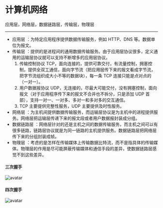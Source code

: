
# 计算机网络
应用层，网络层，数据链路层，传输层，物理层

---
- 应用层 ：为特定应用程序提供数据传输服务，例如 HTTP、DNS 等。数据单位为报文。
- 传输层 ：提供的是进程间的通用数据传输服务。由于应用层协议很多，定义通用的运输层协议就可以支持不断增多的应用层协议。
  1. 传输控制协议 TCP，面向连接的，提供可靠交付，有流量控制，拥塞控制，提供全双工通信，面向字节流（把应用层传下来的报文看成字节流，把字节流组织成大小不等的数据块），每一条 TCP 连接只能是点对点的（一对一）。
  2. 用户数据报协议 UDP，无连接的，尽最大可能交付，没有拥塞控制，面向报文（对于应用程序传下来的报文不合并也不拆分，只是添加 UDP 首部），支持一对一、一对多、多对一和多对多的交互通信。
  3. TCP 主要提供完整性服务，UDP 主要提供及时性服务。
- 网络层 ：为主机间提供数据传输服务，而运输层协议是为主机中的进程提供服务。网络层把运输层传递下来的报文段或者用户数据报封装成分组。
- 数据链路层 ：网络层针对的还是主机之间的数据传输服务，而主机之间可以有很多链路，链路层协议就是为同一链路的主机提供服务。数据链路层把网络层传下来的分组封装成帧。
- 物理层 ：考虑的是怎样在传输媒体上传输数据比特流，而不是指具体的传输媒体。物理层的作用是尽可能屏蔽传输媒体和通信手段的差异，使数据链路层感觉不到这些差异。

#### 三次握手
![avatar](https://img-blog.csdn.net/20180916233512638?watermark/2/text/aHR0cHM6Ly9ibG9nLmNzZG4ubmV0L2hia3podTEzNTc5/font/5a6L5L2T/fontsize/400/fill/I0JBQkFCMA==/dissolve/70)
#### 四次握手
![avatar](https://img-blog.csdn.net/20180916233643324?watermark/2/text/aHR0cHM6Ly9ibG9nLmNzZG4ubmV0L2hia3podTEzNTc5/font/5a6L5L2T/fontsize/400/fill/I0JBQkFCMA==/dissolve/70)

